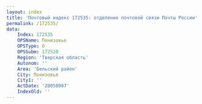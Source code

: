```yaml
---
layout: index
title: 'Почтовый индекс 172535: отделение почтовой связи Почты России'
permalink: /172535/
data:
    Index: 172535
    OPSName: Понизовье
    OPSType: О
    OPSSubm: 172520
    Region: 'Тверская область'
    Autonom: ''
    Area: 'Бельский район'
    City: Понизовье
    City1: ''
    ActDate: '20050907'
    IndexOld: ''
---
```

